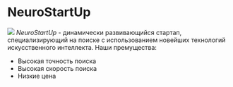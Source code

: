 # NeuroStartUp
![](http://netology-code.github.io/git-homeworks/introduction/assets/logo.png)
*NeuroStartUp* - динамически развивающийся стартап, специализирующий на поиске с использованием новейших технологий искусственного интеллекта.
Наши премущества:
* Высокая точность поиска
* Высокая скорость поиска
* Низкие цена